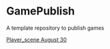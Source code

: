# GamePublish
A template repository to publish games

[Player_scene August 30](https://github.com/WCU-CS-CooperLab/demo-games-bxdda/blob/c69b4000e216536efe57f6a28b6df3f00ccd743e/player_scene/index.html)
